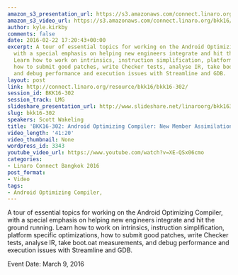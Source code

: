 ```yaml
---
amazon_s3_presentation_url: https://s3.amazonaws.com/connect.linaro.org/bkk16/Presentations/Wednesday/BKK16-302.pdf
amazon_s3_video_url: https://s3.amazonaws.com/connect.linaro.org/bkk16/Videos/Wednesday/BKK16-302%20Android%20Optimizing%20Compiler%20%20New%20Member%20Assimilation%20Guide.mp4
author: kyle.kirkby
comments: false
date: 2016-02-22 17:20:43+00:00
excerpt: A tour of essential topics for working on the Android Optimizing Compiler,
  with a special emphasis on helping new engineers integrate and hit the ground running.
  Learn how to work on intrinsics, instruction simplification, platform specific optimizations,
  how to submit good patches, write Checker tests, analyse IR, take boot.oat measurements,
  and debug performance and execution issues with Streamline and GDB.
layout: post
link: http://connect.linaro.org/resource/bkk16/bkk16-302/
session_id: BKK16-302
session_track: LMG
slideshare_presentation_url: http://www.slideshare.net/linaroorg/bkk16302-android-optimizing-compiler-new-member-assimilation-guide
slug: bkk16-302
speakers: Scott Wakeling
title: 'BKK16-302: Android Optimizing Compiler: New Member Assimilation Guide'
video_length: '41:20'
video_thumbnail: None
wordpress_id: 3343
youtube_video_url: https://www.youtube.com/watch?v=XE-QSx06cmo
categories:
- Linaro Connect Bangkok 2016
post_format:
- Video
tags:
- Android Optimizing Compiler,
---
```


A tour of essential topics for working on the Android Optimizing Compiler, with a special emphasis on helping new engineers integrate and hit the ground running. Learn how to work on intrinsics, instruction simplification, platform specific optimizations, how to submit good patches, write Checker tests, analyse IR, take boot.oat measurements, and debug performance and execution issues with Streamline and GDB.

Event Date: March 9, 2016

